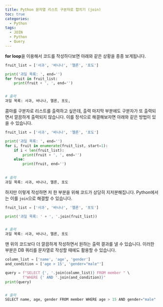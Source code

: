```yaml
---
title: Python 문자열 리스트 구분자로 합치기 (join)
toc: true
categories:
  - Python
tags:
  - JOIN
  - Python
  - Query
---
```


**for loop**을 이용해서 코드를 작성하다보면 아래와 같은 상황을 종종 보게됩니다.

```python
fruit_list = ['사과', '바나나', '멜론', '포도']

print('과일 목록: ', end='')
for fruit in fruit_list:
    print(fruit + ', ', end='')


# 출력
과일 목록: 사과, 바나나, 멜론, 포도,
```

콤마를 구분자로 리스트를 출력하고 싶은데, 출력 마지막 부분에도 구분자가 또 출력되면서 깔끔하게 출력되지 않습니다. 이를 정석으로 해결해보자면 아래와 같은 방법이 있을 수 있습니다.

```python
fruit_list = ['사과', '바나나', '멜론', '포도']

print('과일 목록: ', end='')
for i, fruit in enumerate(fruit_list, start=1):
    if i < len(fruit_list):
        print(fruit + ', ', end='')
    else:
        print(fruit, end='')
        
        
# 출력
과일 목록: 사과, 바나나, 멜론, 포도
```

하지만 이렇게 작성하면 저 한 부분을 위해 코드가 상당히 지저분해집니다. Python에서는 이를 `join`으로 해결할 수 있습니다.

```python
fruit_list = ['사과', '바나나', '멜론', '포도']

print('과일 목록: ' + ', '.join(fruit_list))


# 출력
과일 목록: 사과, 바나나, 멜론, 포도
```

맨 위의 코드보다 더 깔끔하게 작성하면서 원하는 출력 결과를 낼 수 있습니다. 이러한 부분은 DB 쿼리를 문자열로 작성할 때에도 활용할 수 있습니다.

```python
column_list = ['name', 'age', 'gender']
and_condition = ['age > 15', 'gender="male"']

query = f"SELECT {', '.join(column_list)} FROM member " \
        f"WHERE {' AND '.join(and_condition)}"
print(query)


# 출력
SELECT name, age, gender FROM member WHERE age > 15 AND gender="male"
```

